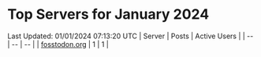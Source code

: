# Top Servers for January 2024
Last Updated: 01/01/2024 07:13:20 UTC
| Server | Posts | Active Users |
| -- | -- | -- |
| [fosstodon.org](https://fosstodon.org/tags/PowerShell) | 1 | 1 |
